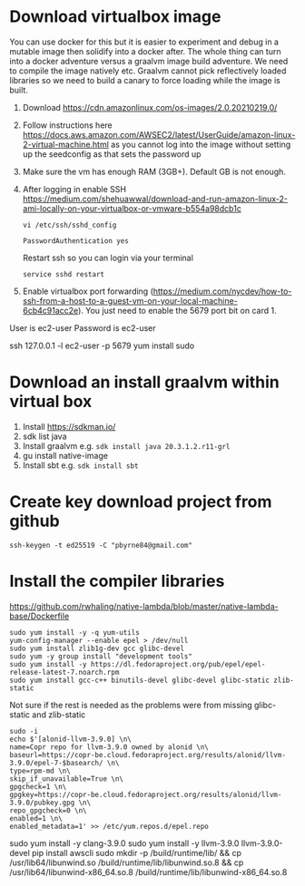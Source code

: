 # Download virtualbox image
You can use docker for this but it is easier to experiment and debug in a mutable image then solidify into a docker after.
The whole thing can turn into a docker adventure versus a graalvm image build adventure. We need to compile the image
natively etc. Graalvm cannot pick reflectively loaded libraries so we need to build a canary to force loading while the image
is built.

1. Download https://cdn.amazonlinux.com/os-images/2.0.20210219.0/
2. Follow instructions here https://docs.aws.amazon.com/AWSEC2/latest/UserGuide/amazon-linux-2-virtual-machine.html
   as you cannot log into the image without setting up the seedconfig as that sets the password up
3. Make sure the vm has enough RAM (3GB+). Default GB is not enough.
4. After logging in enable SSH https://medium.com/shehuawwal/download-and-run-amazon-linux-2-ami-locally-on-your-virtualbox-or-vmware-b554a98dcb1c
   ```
   vi /etc/ssh/sshd_config
   ```
   ```
   PasswordAuthentication yes
   ```
   Restart ssh so you can login via your terminal
   ```
   service sshd restart
   ```

5. Enable virtualbox port forwarding (https://medium.com/nycdev/how-to-ssh-from-a-host-to-a-guest-vm-on-your-local-machine-6cb4c91acc2e).
   You just need to enable the 5679 port bit on card 1.


User is ec2-user
Password is ec2-user


ssh 127.0.0.1 -l ec2-user -p 5679
yum install sudo



# Download an install graalvm within virtual box

1. Install https://sdkman.io/
2. sdk list java
3. Install graalvm e.g. ```sdk install java 20.3.1.2.r11-grl```
4. gu install native-image
5. Install sbt e.g. ```sdk install sbt```

# Create key download project from github

```ssh-keygen -t ed25519 -C "pbyrne84@gmail.com"```

# Install the compiler libraries
https://github.com/rwhaling/native-lambda/blob/master/native-lambda-base/Dockerfile

```
sudo yum install -y -q yum-utils
yum-config-manager --enable epel > /dev/null
sudo yum install zlib1g-dev gcc glibc-devel
sudo yum -y group install "development tools"
sudo yum install -y https://dl.fedoraproject.org/pub/epel/epel-release-latest-7.noarch.rpm
sudo yum install gcc-c++ binutils-devel glibc-devel glibc-static zlib-static
```

Not sure if the rest is needed as the problems were from missing glibc-static and zlib-static
```
sudo -i
echo $'[alonid-llvm-3.9.0] \n\
name=Copr repo for llvm-3.9.0 owned by alonid \n\
baseurl=https://copr-be.cloud.fedoraproject.org/results/alonid/llvm-3.9.0/epel-7-$basearch/ \n\
type=rpm-md \n\
skip_if_unavailable=True \n\
gpgcheck=1 \n\
gpgkey=https://copr-be.cloud.fedoraproject.org/results/alonid/llvm-3.9.0/pubkey.gpg \n\
repo_gpgcheck=0 \n\
enabled=1 \n\
enabled_metadata=1' >> /etc/yum.repos.d/epel.repo
```

sudo yum install -y clang-3.9.0
sudo yum install -y llvm-3.9.0 llvm-3.9.0-devel
pip install awscli
sudo mkdir -p /build/runtime/lib/ && cp /usr/lib64/libunwind.so /build/runtime/lib/libunwind.so.8 && cp /usr/lib64/libunwind-x86_64.so.8 /build/runtime/lib/libunwind-x86_64.so.8


